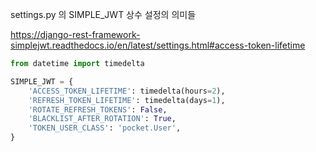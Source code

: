 settings.py 의 SIMPLE_JWT 상수 설정의 의미들

https://django-rest-framework-simplejwt.readthedocs.io/en/latest/settings.html#access-token-lifetime

```python
from datetime import timedelta

SIMPLE_JWT = {
    'ACCESS_TOKEN_LIFETIME': timedelta(hours=2),
    'REFRESH_TOKEN_LIFETIME': timedelta(days=1),
    'ROTATE_REFRESH_TOKENS': False,
    'BLACKLIST_AFTER_ROTATION': True,
    'TOKEN_USER_CLASS': 'pocket.User',
}
```